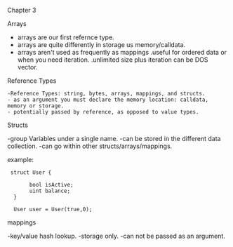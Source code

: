 Chapter 3

Arrays

   - arrays are our first refernce type.
   - arrays are quite differently in storage us memory/calldata.
   - arrays aren't used as frequently as mappings
          .useful for ordered data or when you need iteration.
          .unlimited size plus iteration can be DOS vector.


  Reference Types

    -Reference Types: string, bytes, arrays, mappings, and structs.
    - as an argument you must declare the memory location: calldata, memory or storage.
    - potentially passed by reference, as opposed to value types.


Structs
   
  -group Variables under a single name.
  -can be stored in the different data collection.
  -can go within other structs/arrays/mappings.

example:

     struct User {
          
           bool isActive;
           uint balance;
      }

      User user = User(true,0);


mappings

 -key/value hash lookup.
 -storage only.
 -can not be passed as an argument.




















